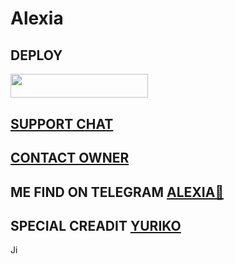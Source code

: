 # Alexia
## DEPLOY
<p align="left"><a href="https://heroku.com/deploy?template=https://github.com/Team-techno/Alexia"> <img src="https://img.shields.io/badge/Deploy%20To%20Heroku-green?style=for-the-badge&logo=heroku" width="220" height="38.45"/></a></p>

## [SUPPORT CHAT](https://t.me/Alexia_support)

## [CONTACT OWNER](https://t.me/saur12p)

## ME FIND ON TELEGRAM [ALEXIA🤗](https://t.me/Alexia_x_robot)

## SPECIAL CREADIT [YURIKO](https://t.me/yuriko_robot)




















Ji







